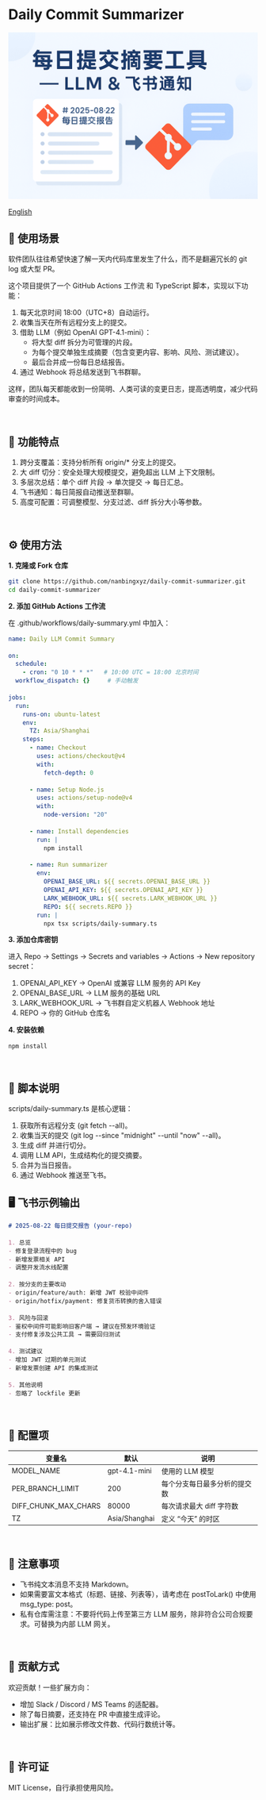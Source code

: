 # Daily Commit Summarizer

![cover](./cover.png)

[English](./README_en.md)

## 📌 使用场景

软件团队往往希望快速了解一天内代码库里发生了什么，而不是翻遍冗长的 git log 或大型 PR。

这个项目提供了一个 GitHub Actions 工作流 和 TypeScript 脚本，实现以下功能：
1. 每天北京时间 18:00（UTC+8）自动运行。
2. 收集当天在所有远程分支上的提交。
3. 借助 LLM（例如 OpenAI GPT-4.1-mini）：
	* 将大型 diff 拆分为可管理的片段。
	* 为每个提交单独生成摘要（包含变更内容、影响、风险、测试建议）。
	* 最后合并成一份每日总结报告。
4. 通过 Webhook 将总结发送到飞书群聊。

这样，团队每天都能收到一份简明、人类可读的变更日志，提高透明度，减少代码审查的时间成本。

<br/>

## 🚀 功能特点
1. 跨分支覆盖：支持分析所有 origin/* 分支上的提交。
2. 大 diff 切分：安全处理大规模提交，避免超出 LLM 上下文限制。
3. 多层次总结：单个 diff 片段 → 单次提交 → 每日汇总。
4. 飞书通知：每日简报自动推送至群聊。
5. 高度可配置：可调整模型、分支过滤、diff 拆分大小等参数。

<br/>

## ⚙️ 使用方法

**1. 克隆或 Fork 仓库**

```bash
git clone https://github.com/nanbingxyz/daily-commit-summarizer.git
cd daily-commit-summarizer
```

**2. 添加 GitHub Actions 工作流**

在 .github/workflows/daily-summary.yml 中加入：
```yaml
name: Daily LLM Commit Summary

on:
  schedule:
    - cron: "0 10 * * *"   # 10:00 UTC = 18:00 北京时间
  workflow_dispatch: {}     # 手动触发

jobs:
  run:
    runs-on: ubuntu-latest
    env:
      TZ: Asia/Shanghai
    steps:
      - name: Checkout
        uses: actions/checkout@v4
        with:
          fetch-depth: 0

      - name: Setup Node.js
        uses: actions/setup-node@v4
        with:
          node-version: "20"

      - name: Install dependencies
        run: |
          npm install

      - name: Run summarizer
        env:
          OPENAI_BASE_URL: ${{ secrets.OPENAI_BASE_URL }}
          OPENAI_API_KEY: ${{ secrets.OPENAI_API_KEY }}
          LARK_WEBHOOK_URL: ${{ secrets.LARK_WEBHOOK_URL }}
          REPO: ${{ secrets.REPO }}
        run: |
          npx tsx scripts/daily-summary.ts
```

**3. 添加仓库密钥**

进入 Repo → Settings → Secrets and variables → Actions → New repository secret：
1. OPENAI_API_KEY → OpenAI 或兼容 LLM 服务的 API Key
2. OPENAI_BASE_URL → LLM 服务的基础 URL
3. LARK_WEBHOOK_URL → 飞书群自定义机器人 Webhook 地址
4. REPO → 你的 GitHub 仓库名

**4. 安装依赖**

`npm install`

<br/>

## 📄 脚本说明

scripts/daily-summary.ts 是核心逻辑：
1. 获取所有远程分支 (git fetch --all)。
2. 收集当天的提交 (git log --since "midnight" --until "now" --all)。
3. 生成 diff 并进行切分。
4. 调用 LLM API，生成结构化的提交摘要。
5. 合并为当日报告。
6. 通过 Webhook 推送至飞书。

## 🖥 飞书示例输出
```markdown
# 2025-08-22 每日提交报告 (your-repo)

1. 总览
- 修复登录流程中的 bug
- 新增发票相关 API
- 调整开发流水线配置

2. 按分支的主要改动
- origin/feature/auth: 新增 JWT 校验中间件
- origin/hotfix/payment: 修复货币转换的舍入错误

3. 风险与回滚
- 鉴权中间件可能影响旧客户端 → 建议在预发环境验证
- 支付修复涉及公共工具 → 需要回归测试

4. 测试建议
- 增加 JWT 过期的单元测试
- 新增发票创建 API 的集成测试

5. 其他说明
- 忽略了 lockfile 更新
```

<br/>

## 🔧 配置项

|变量名|默认|说明|
|---|---|---|
MODEL_NAME|gpt-4.1-mini|使用的 LLM 模型
PER_BRANCH_LIMIT|200|每个分支每日最多分析的提交数
DIFF_CHUNK_MAX_CHARS|80000|每次请求最大 diff 字符数
TZ|Asia/Shanghai|定义 “今天” 的时区

<br/>

## 📌 注意事项
* 飞书纯文本消息不支持 Markdown。
* 如果需要富文本格式（标题、链接、列表等），请考虑在 postToLark() 中使用 msg_type: post。
* 私有仓库需注意：不要将代码上传至第三方 LLM 服务，除非符合公司合规要求。可替换为内部 LLM 网关。

<br/>

## 🤝 贡献方式

欢迎贡献！一些扩展方向：
* 增加 Slack / Discord / MS Teams 的适配器。
* 除了每日摘要，还支持在 PR 中直接生成评论。
* 输出扩展：比如展示修改文件数、代码行数统计等。

<br/>

## 📜 许可证

MIT License，自行承担使用风险。
